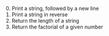 0. Print a string, followed by a new line
1. Print a string in reverse
2. Return the length of a string
3. Return the factorial of a given number
